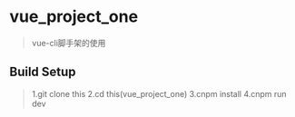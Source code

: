 # vue_project_one

> vue-cli脚手架的使用

## Build Setup

> 1.git clone this
> 2.cd this(vue_project_one)
> 3.cnpm install
> 4.cnpm run dev
